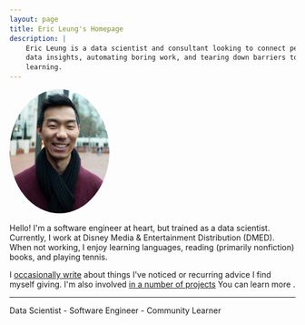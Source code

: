 ```yaml
---
layout: page
title: Eric Leung's Homepage
description: |
    Eric Leung is a data scientist and consultant looking to connect people to
    data insights, automating boring work, and tearing down barriers to
    learning.
---
```


<a href="./about">
<img src="assets/weathermachine_headshot.jpg" alt="Headshot profile picture" style="border-radius: 50%" width="35%">
</a>

<p class="text-center">
    Hello!
    I'm a software engineer at heart, but trained as a data scientist.
    Currently, I work at Disney Media & Entertainment Distribution (DMED).
    When not working, I enjoy learning languages, reading (primarily
    nonfiction) books, and playing tennis.
</p>

<p class="text-center">
    I
    <a href="./blog">occasionally write</a>
    about things I've noticed or recurring
    advice I find myself giving.
    I'm also involved
    <a href="./projects">in a number of projects</a>
    You can learn more
    <a href="./about"about me here></a>.
</p>

<hr/>

<p class="text-center">Data Scientist - Software Engineer - Community Learner</p>

